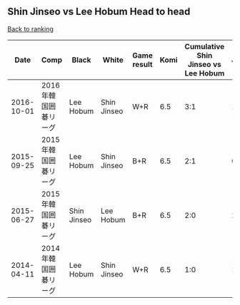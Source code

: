 ## Shin Jinseo vs Lee Hobum Head to head

[Back to ranking](../../index.md)




| **Date** | **Comp** | **Black** | **White** | **Game result** | **Komi** | **Cumulative Shin Jinseo vs Lee Hobum** | **Shin Jinseo streak** | **Lee Hobum streak** | 
| --- | --- | --- | --- | --- | --- | --- | --- | --- |
| 2016-10-01 | 2016年韓国囲碁リーグ | Lee Hobum | Shin Jinseo | W+R | 6.5 | 3:1 | 1 | 0 | 
| 2015-09-25 | 2015年韓国囲碁リーグ | Lee Hobum | Shin Jinseo | B+R | 6.5 | 2:1 | 0 | 1 | 
| 2015-06-27 | 2015年韓国囲碁リーグ | Shin Jinseo | Lee Hobum | B+R | 6.5 | 2:0 | 2 | 0 | 
| 2014-04-11 | 2014年韓国囲碁リーグ | Lee Hobum | Shin Jinseo | W+R | 6.5 | 1:0 | 1 | 0 |




